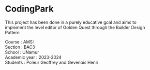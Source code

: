 # CodingPark

This project has been done in a purely educative goal and aims to implement the level editor of Golden Quest through the Builder Design Pattern

Course : AMSI <br>
Section : BAC3 <br>
School : UNamur <br>
Academic year : 2023-2024 <br>
Students : Poleur Geoffrey and Gevenois Henri